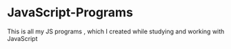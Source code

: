 # JavaScript-Programs
This is all my JS programs , which I created while studying and working with JavaScript
